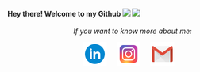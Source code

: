 
<h4> Hey there! Welcome to my Github <img src="https://raw.githubusercontent.com/verma-anushka/verma-anushka/master/gifs/wave.gif" width="30px">
<img src="https://github.com/Shiv-sharma-111/Shiv-sharma-111/blob/master/Assets/Earth.gif" width="24px"></h4>

<p align="center"> 
  <i> If you want to know more about me: </i>
</p>

<p align="center">
<a href="https://www.linkedin.com/in/ximena-flores-berejnoi/"><img src="https://github.com/sarthak77/sarthak77/blob/master/icons/icons8-linkedin-circled-48.png" alt="LinkedIn"></a> &nbsp; &nbsp;
<a href="https://www.instagram.com/ximefloresberejnoi/"><img src="https://github.com/sarthak77/sarthak77/blob/master/icons/icons8-instagram-48.png" alt="Instagram"></a> &nbsp; &nbsp;
<a href="floresberejnoi@gmail.com"><img src="https://github.com/sarthak77/sarthak77/blob/master/icons/icons8-gmail-48.png" alt="Gmail"></a> &nbsp; &nbsp;
</p>

<!--https://icons8.com/icons/set/svg-->

<!--
**ximenafloresberejnoi/ximenafloresberejnoi** is a ✨ _special_ ✨ repository because its `README.md` (this file) appears on your GitHub profile.

Here are some ideas to get you started:

- 🔭 I’m currently working on ...
- 🌱 I’m currently learning ...
- 👯 I’m looking to collaborate on ...
- 🤔 I’m looking for help with ...
- 💬 Ask me about ...
- 📫 How to reach me: ...
- 😄 Pronouns: ...
- ⚡ Fun fact: ...
-->
